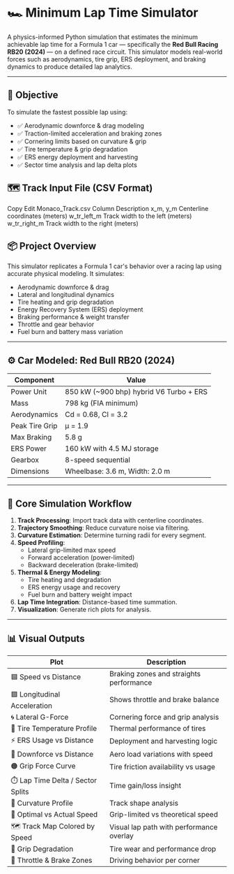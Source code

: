 # 🏎️ Minimum Lap Time Simulator 

A physics-informed Python simulation that estimates the minimum achievable lap time for a Formula 1 car — specifically the **Red Bull Racing RB20 (2024)** — on a defined race circuit. This simulator models real-world forces such as aerodynamics, tire grip, ERS deployment, and braking dynamics to produce detailed lap analytics.

---

## 🎯 Objective

To simulate the fastest possible lap using:

- ✅ Aerodynamic downforce & drag modeling
- ✅ Traction-limited acceleration and braking zones
- ✅ Cornering limits based on curvature & grip
- ✅ Tire temperature & grip degradation
- ✅ ERS energy deployment and harvesting
- ✅ Sector time analysis and lap delta plots

## 🗺️ Track Input File (CSV Format)
Copy
Edit
Monaco_Track.csv
Column	Description
x_m, y_m	Centerline coordinates (meters)
w_tr_left_m	Track width to the left (meters)
w_tr_right_m	Track width to the right (meters)


## 📦 Project Overview

This simulator replicates a Formula 1 car's behavior over a racing lap using accurate physical modeling. It simulates:

- Aerodynamic downforce & drag
- Lateral and longitudinal dynamics
- Tire heating and grip degradation
- Energy Recovery System (ERS) deployment
- Braking performance & weight transfer
- Throttle and gear behavior
- Fuel burn and battery mass variation


---

## ⚙️ Car Modeled: Red Bull RB20 (2024)

| Component | Value |
|----------|-------|
| Power Unit | 850 kW (~900 bhp) hybrid V6 Turbo + ERS |
| Mass | 798 kg (FIA minimum) |
| Aerodynamics | Cd = 0.68, Cl = 3.2 |
| Peak Tire Grip | μ = 1.9 |
| Max Braking | 5.8 g |
| ERS Power | 160 kW with 4.5 MJ storage |
| Gearbox | 8-speed sequential |
| Dimensions | Wheelbase: 3.6 m, Width: 2.0 m |

---

## 🧠 Core Simulation Workflow

1. **Track Processing**: Import track data with centerline coordinates.
2. **Trajectory Smoothing**: Reduce curvature noise via filtering.
3. **Curvature Estimation**: Determine turning radii for every segment.
4. **Speed Profiling**:
   - Lateral grip-limited max speed
   - Forward acceleration (power-limited)
   - Backward deceleration (brake-limited)
5. **Thermal & Energy Modeling**:
   - Tire heating and degradation
   - ERS energy usage and recovery
   - Fuel burn and battery weight impact
6. **Lap Time Integration**: Distance-based time summation.
7. **Visualization**: Generate rich plots for analysis.

---

## 📊 Visual Outputs

| Plot                              | Description                              |
| --------------------------------- | ---------------------------------------- |
| 🟦 Speed vs Distance              | Braking zones and straights performance  |
| 🟩 Longitudinal Acceleration      | Shows throttle and brake balance         |
| 🌀 Lateral G-Force                | Cornering force and grip analysis        |
| 🔴 Tire Temperature Profile       | Thermal performance of tires             |
| ⚡ ERS Usage vs Distance           | Deployment and harvesting logic          |
| 🧲 Downforce vs Distance          | Aero load variations with speed          |
| 🟠 Grip Force Curve               | Tire friction availability vs usage      |
| ⏱️ Lap Time Delta / Sector Splits | Time gain/loss insight                   |
| 📐 Curvature Profile              | Track shape analysis                     |
| 🧪 Optimal vs Actual Speed        | Grip-limited vs theoretical speed        |
| 🗺️ Track Map Colored by Speed    | Visual lap path with performance overlay |
| 🛞 Grip Degradation               | Tire wear and performance drop           |
| 🚦 Throttle & Brake Zones         | Driving behavior per corner              |




